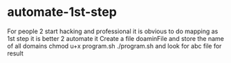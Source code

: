 # automate-1st-step
For people 2 start hacking and professional it is obvious to do mapping as 1st step it is better 2 automate it 
Create a file doaminFile and store the name of all domains 
chmod u+x program.sh
./program.sh
and look for abc file for result
